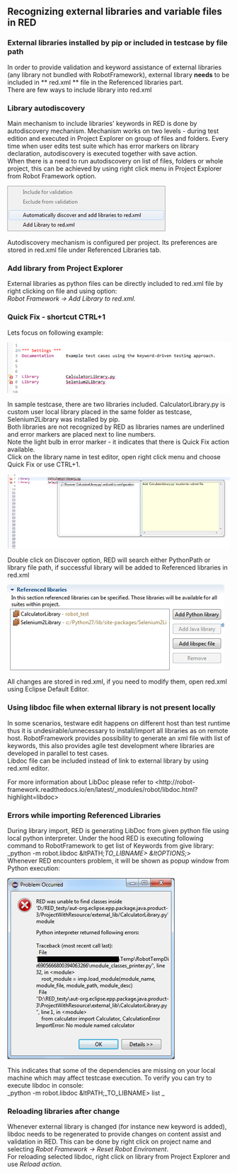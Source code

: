 ## Recognizing external libraries and variable files in RED

### External libraries installed by pip or included in testcase by file path

In order to provide validation and keyword assistance of external libraries
(any library not bundled with RobotFramework), external library **needs** to
be included in ** red.xml ** file in the Referenced libraries part.  
There are few ways to include library into red.xml

### Library autodiscovery

Main mechanism to include libraries' keywords in RED is done by autodiscovery
mechanism. Mechanism works on two levels - during test edition and executed in
Project Explorer on group of files and folders.  Every time when user edits
test suite which has error markers on library declaration, autodiscovery is
executed together with save action.  
When there is a need to run autodiscovery on list of files, folders or whole
project, this can be achieved by using right click menu in Project Explorer
from Robot Framework option.  
  
![](libs/autodiscovery_menu.png)  
  
Autodiscovery mechanism is configured per project. Its preferences are stored
in red.xml file under Referenced Libraries tab.

### Add library from Project Explorer

External libraries as python files can be directly included to red.xml file by
right clicking on file and using option:  
_Robot Framework -> Add Library to red.xml._

### Quick Fix - shortcut CTRL+1

Lets focus on following example:  
  
![](libs/libs_1.png)  
  
In sample testcase, there are two libraries included. CalculatorLibrary.py is
custom user local library placed in the same folder as testcase,
Selenium2Library was installed by pip.  
Both libraries are not recognized by RED as libraries names are underlined and
error markers are placed next to line numbers.  
Note the light bulb in error marker - it indicates that there is Quick Fix
action available.  
Click on the library name in test editor, open right click menu and choose
Quick Fix or use CTRL+1.  
  
![](libs/libs_2.png)  
  
Double click on Discover option, RED will search either PythonPath or library
file path, if successful library will be added to Referenced libraries in
red.xml  
  
![](libs/libs_3.png)  
  
  
All changes are stored in red.xml, if you need to modify them, open red.xml
using Eclipse Default Editor.

### Using libdoc file when external library is not present locally

In some scenarios, testware edit happens on different host than test runtime
thus it is undesirable/unnecessary to install/import all libraries as on
remote host. RobotFramework provides possibility to generate an xml file with
list of keywords, this also provides agile test development where libraries
are developed in parallel to test cases.  
Libdoc file can be included instead of link to external library by using
red.xml editor.  
  
For more information about LibDoc please refer to <http://robot-
framework.readthedocs.io/en/latest/_modules/robot/libdoc.html?highlight=libdoc>  

### Errors while importing Referenced Libraries

During library import, RED is generating LibDoc from given python file using
local python interpreter. Under the hood RED is executing following command to
RobotFramework to get list of Keywords from give library:  
_python -m robot.libdoc &amp;ltPATH;_TO_LIBNAME&gt; &amp;ltOPTIONS;&gt;_  
Whenever RED encounters problem, it will be shown as popup window from Python
execution:  
  
![](libs/libs_8.png)  
  
This indicates that some of the dependencies are missing on your local machine
which may affect testcase execution. To verify you can try to execute libdoc
in console:  
_python -m robot.libdoc &amp;ltPATH;_TO_LIBNAME&gt; list _

### Reloading libraries after change

Whenever external library is changed (for instance new keyword is added),
libdoc needs to be regenerated to provide changes on content assist and
validation in RED. This can be done by right click on project name and
selecting _Robot Framework -&gt; Reset Robot Enviroment_.  
For reloading selected libdoc, right click on library from Project Explorer
and use _Reload action_.

